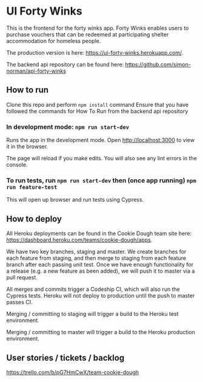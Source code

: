 # UI Forty Winks

This is the frontend for the forty winks app. Forty Winks enables users to purchase vouchers that can be redeemed at participating shelter accommodation for homeless people.

The production version is here: https://ui-forty-winks.herokuapp.com/.

The backend api repository can be found here: https://github.com/simon-norman/api-forty-winks

## How to run

Clone this repo and perform `npm install` command
Ensure that you have followed the commands for How To Run from the backend api repository

### In development mode: `npm run start-dev`

Runs the app in the development mode.
Open [http://localhost:3000](http://localhost:3000) to view it in the browser.

The page will reload if you make edits.
You will also see any lint errors in the console.

### To run tests, run `npm run start-dev` then (once app running) `npm run feature-test`

This will open up browser and run tests using Cypress.

## How to deploy

All Heroku deployments can be found in the Cookie Dough team site here: https://dashboard.heroku.com/teams/cookie-dough/apps.

We have two key branches, staging and master. We create branches for each feature from staging, and then merge to staging from each feature branch after each passing unit test. Once we have enough functionality for a release (e.g. a new feature as been added), we will push it to master via a pull request.

All merges and commits trigger a Codeship CI, which will also run the Cypress tests. Heroku will not deploy to production until the push to master passes CI.  

Merging / committing to staging will trigger a build to the Heroku test environment.

Merging / committing to master will trigger a build to the Heroku production environment.

## User stories / tickets / backlog

https://trello.com/b/pG7HmCwX/team-cookie-dough
